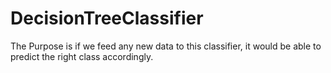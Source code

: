 # DecisionTreeClassifier
The Purpose is if we feed any new data to this classifier, it would be able to predict the right class accordingly.
